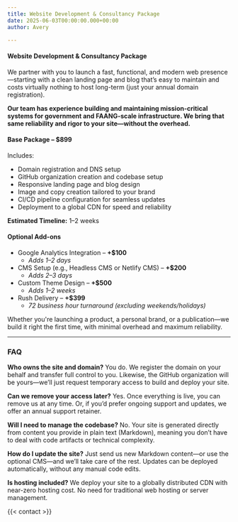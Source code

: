 ```yaml
---
title: Website Development & Consultancy Package
date: 2025-06-03T00:00:00.000+00:00
author: Avery

---
```


#### Website Development & Consultancy Package

We partner with you to launch a fast, functional, and modern web presence—starting with a clean landing page and blog that’s easy to maintain and costs virtually nothing to host long-term (just your annual domain registration).

**Our team has experience building and maintaining mission-critical systems for government and FAANG-scale infrastructure. We bring that same reliability and rigor to your site—without the overhead.**

#### Base Package – $899

Includes:

- Domain registration and DNS setup
- GitHub organization creation and codebase setup
- Responsive landing page and blog design
- Image and copy creation tailored to your brand
- CI/CD pipeline configuration for seamless updates
- Deployment to a global CDN for speed and reliability

**Estimated Timeline:** 1–2 weeks

#### Optional Add-ons

- Google Analytics Integration – **+$100**
  - *Adds 1–2 days*
- CMS Setup (e.g., Headless CMS or Netlify CMS) – **+$200**
  - *Adds 2–3 days*
- Custom Theme Design – **+$500**
  - *Adds 1–2 weeks*
- Rush Delivery – **+$399**
  - *72 business hour turnaround (excluding weekends/holidays)*

Whether you're launching a product, a personal brand, or a publication—we build it right the first time, with minimal overhead and maximum reliability.

---

### FAQ

**Who owns the site and domain?**
You do. We register the domain on your behalf and transfer full control to you. Likewise, the GitHub organization will be yours—we’ll just request temporary access to build and deploy your site.

**Can we remove your access later?**
Yes. Once everything is live, you can remove us at any time. Or, if you’d prefer ongoing support and updates, we offer an annual support retainer.

**Will I need to manage the codebase?**
No. Your site is generated directly from content you provide in plain text (Markdown), meaning you don’t have to deal with code artifacts or technical complexity.

**How do I update the site?**
Just send us new Markdown content—or use the optional CMS—and we’ll take care of the rest. Updates can be deployed automatically, without any manual code edits.

**Is hosting included?**
We deploy your site to a globally distributed CDN with near-zero hosting cost. No need for traditional web hosting or server management.


{{< contact >}}
